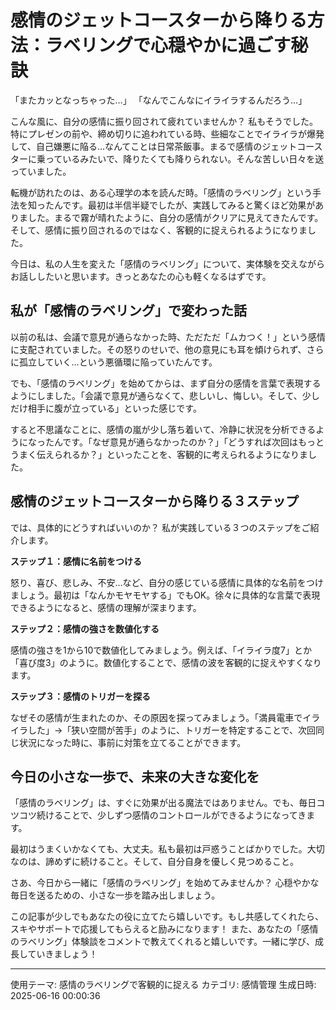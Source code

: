 # 感情のジェットコースターから降りる方法：ラベリングで心穏やかに過ごす秘訣

「またカッとなっちゃった…」
「なんでこんなにイライラするんだろう…」

こんな風に、自分の感情に振り回されて疲れていませんか？  私もそうでした。特にプレゼンの前や、締め切りに追われている時、些細なことでイライラが爆発して、自己嫌悪に陥る…なんてことは日常茶飯事。まるで感情のジェットコースターに乗っているみたいで、降りたくても降りられない。そんな苦しい日々を送っていました。

転機が訪れたのは、ある心理学の本を読んだ時。「感情のラベリング」という手法を知ったんです。最初は半信半疑でしたが、実践してみると驚くほど効果がありました。まるで霧が晴れたように、自分の感情がクリアに見えてきたんです。そして、感情に振り回されるのではなく、客観的に捉えられるようになりました。

今日は、私の人生を変えた「感情のラベリング」について、実体験を交えながらお話ししたいと思います。きっとあなたの心も軽くなるはずです。

## 私が「感情のラベリング」で変わった話

以前の私は、会議で意見が通らなかった時、ただただ「ムカつく！」という感情に支配されていました。その怒りのせいで、他の意見にも耳を傾けられず、さらに孤立していく…という悪循環に陥っていたんです。

でも、「感情のラベリング」を始めてからは、まず自分の感情を言葉で表現するようにしました。「会議で意見が通らなくて、悲しいし、悔しい。そして、少しだけ相手に腹が立っている」といった感じです。

すると不思議なことに、感情の嵐が少し落ち着いて、冷静に状況を分析できるようになったんです。「なぜ意見が通らなかったのか？」「どうすれば次回はもっとうまく伝えられるか？」といったことを、客観的に考えられるようになりました。

## 感情のジェットコースターから降りる３ステップ

では、具体的にどうすればいいのか？ 私が実践している３つのステップをご紹介します。

**ステップ１：感情に名前をつける**

怒り、喜び、悲しみ、不安…など、自分の感じている感情に具体的な名前をつけましょう。最初は「なんかモヤモヤする」でもOK。徐々に具体的な言葉で表現できるようになると、感情の理解が深まります。

**ステップ２：感情の強さを数値化する**

感情の強さを1から10で数値化してみましょう。例えば、「イライラ度7」とか「喜び度3」のように。数値化することで、感情の波を客観的に捉えやすくなります。

**ステップ３：感情のトリガーを探る**

なぜその感情が生まれたのか、その原因を探ってみましょう。「満員電車でイライラした」→「狭い空間が苦手」のように、トリガーを特定することで、次回同じ状況になった時に、事前に対策を立てることができます。


## 今日の小さな一歩で、未来の大きな変化を

「感情のラベリング」は、すぐに効果が出る魔法ではありません。でも、毎日コツコツ続けることで、少しずつ感情のコントロールができるようになってきます。

最初はうまくいかなくても、大丈夫。私も最初は戸惑うことばかりでした。大切なのは、諦めずに続けること。そして、自分自身を優しく見つめること。

さあ、今日から一緒に「感情のラベリング」を始めてみませんか？ 心穏やかな毎日を送るための、小さな一歩を踏み出しましょう。


この記事が少しでもあなたの役に立てたら嬉しいです。もし共感してくれたら、スキやサポートで応援してもらえると励みになります！ また、あなたの「感情のラベリング」体験談をコメントで教えてくれると嬉しいです。一緒に学び、成長していきましょう！


---
使用テーマ: 感情のラベリングで客観的に捉える
カテゴリ: 感情管理
生成日時: 2025-06-16 00:00:36
